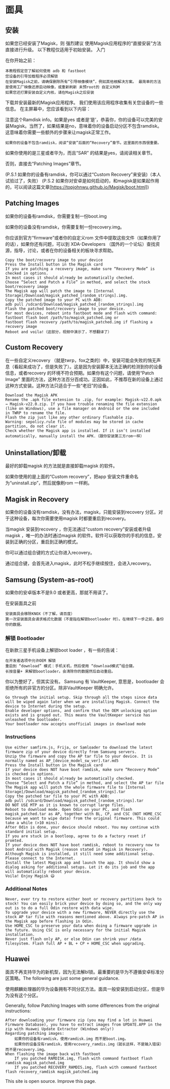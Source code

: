 # 面具

## 安装

如果您已经安装了Magisk，则 强烈建议 使用Magisk应用程序的“直接安装”方法直接进行升级。 以下教程仅适用于初始安装。
入门

在你开始之前：

    本教程假定您了解如何使用 adb 和 fastboot
    您设备的引导加载程序必须解锁
    在安装Magisk之前，请确保删除所有“引导映像模块”，例如其他根解决方案。 最简单的方法是使用工厂映像还原启动映像，或重新刷新 未预root的 自定义ROM
    如果您还打算安装自定义内核，请在Magisk之后安装

下载并安装最新的Magisk应用程序。 我们使用该应用程序收集有关您设备的一些信息。 在主屏幕中，您应该看到以下内容：

注意这个Ramdisk info。如果是yes 或者是‘是’，恭喜你，你的设备可以完美的安装Magisk。当然了，如果结果是no，意味着你的设备启动分区不包含ramdisk。这意味着你需要一些额外的步骤来让magisk正常工作。

    如果你的设备不包含ramdisk，阅读“安装”后面的“Recovery”章节。这里面的东西很重要。

如果你使用的是三星或者华为，而且“SAR” 的结果是yes，请阅读相关章节。

否则，直接去“Patching Images”章节。

(P.S.1 如果你的设备有ramdisk，你可以通过“Custom Recovery”来安装)（本人试验过了，失败）
(P.S.2 如果你对安卓是如何启动的，和magisk是如果起作用的，可以阅读这篇文章[https://topjohnwu.github.io/Magisk/boot.html])

## Patching Images

如果你的设备有ramdisk，你需要复制一份boot.img

如果你的设备没有ramdisk，你需要复制一份recovery.img。

你应该到官方“firmware”或者你的自定义rom 文件中提取这些文件（如果你用了的话），如果你还有问题，可以到 XDA-Developers （国外的一个论坛）查找资源，指导，讨论，或者在你的设备相关的板块寻求帮助。

    Copy the boot/recovery image to your device
    Press the Install button in the Magisk card
    If you are patching a recovery image, make sure “Recovery Mode” is checked in options.
    In most cases it should already be automatically checked.
    Choose “Select and Patch a File” in method, and select the stock boot/recovery image
    The Magisk app will patch the image to [Internal Storage]/Download/magisk_patched_[random_strings].img.
    Copy the patched image to your PC with ADB:
    adb pull /sdcard/Download/magisk_patched_[random_strings].img
    Flash the patched boot/recovery image to your device.
    For most devices, reboot into fastboot mode and flash with command:
    fastboot flash boot /path/to/magisk_patched.img or
    fastboot flash recovery /path/to/magisk_patched.img if flashing a recovery image
    Reboot and voila!（这部分，视频中演示了，不想翻译了）

## Custom Recovery

在一些自定义recovery （就是twrp，fox之类的）中，安装可能会失败的悄无声息（看起来成功了，但是失败了）。这是因为安装脚本无法正确的检测到你的设备信息，或者recovery 的环境不符合预期。如果你有这个问题，请使用“Patch Image” 里面的方法，这种方法百分百成功。正因如此，不推荐在新的设备上通过这种方式安装。这种方法只适合于一些“老旧”的设备。

    Download the Magisk APK
    Rename the .apk file extension to .zip, for example: Magisk-v22.0.apk → Magisk-v22.0.zip. If you have trouble renaming the file extension (like on Windows), use a file manager on Android or the one included in TWRP to rename the file.
    Flash the zip just like any other ordinary flashable zip.
    Warning: sepolicy.rule file of modules may be stored in cache partition, do not clear it.
    Check whether the Magisk app is installed. If it isn’t installed automatically, manually install the APK.（跟你安装第三方rom一样）

## Uninstallation/卸载

最好的卸载magisk 的方法就是直接卸载magisk 的软件。

如果你使用的是上面的“Custom recovery”，把app 安装文件重命名为“uninstall.zip”，然后就像刷rom 一样刷。

## Magisk in Recovery

如果你的设备没有ramdisk，没有办法，magisk，只能安装到recovery 分区。对于这种设备，每次你需要使用magisk 时都要重启到recovery。

当magisk 安装到recovery ，你无法通过“custom  recovery”安装或者升级magisk ，唯一的办法时通过magisk 的软件。软件可以获取你的手机的信息，安装到正确的分区，重启到正确的模式。

你可以通过组合键的方式让你进入recovery。

通过组合键，会首先进入magisk，此时不松手继续按住，会进入recovery。

## Samsung (System-as-root)

如果你的安卓版本不是9.0 或者更高，那就不用读了。

在安装面具之前

    安装面具会移除KNOX（不了解，请百度）
    第一次安装面具会请求格式化数据（不是指在解锁bootloader 时）。在继续下一步之前，备份你的数据。

### 解锁 Bootloader

在新款三星手机设备上解锁boot loader ，有一些的告诫：

    在开发者选项中允许OEM 解锁
    重启到 “download” 模式：手机关机，然后使用 “download模式”组合键。
    长按音量+ 来解锁bootloader。会清除你的数据然后自动重启。

你以为整好了，但其实没有。 Samsung 有 VaultKeeper, 意思是，bootloader 会拒绝所有的非官方的分区。除非VaultKeeper 明确允许。

    Go through the initial setup. Skip through all the steps since data will be wiped again later when we are installing Magisk. Connect the device to Internet during the setup.
    Enable developer options, and confirm that the OEM unlocking option exists and is grayed out. This means the VaultKeeper service has unleashed the bootloader.
    Your bootloader now accepts unofficial images in download mode

### Instructions

    Use either samfirm.js, Frija, or Samloader to download the latest firmware zip of your device directly from Samsung servers.
    Unzip the firmware and copy the AP tar file to your device. It is normally named as AP_[device_model_sw_ver].tar.md5
    Press the Install button in the Magisk card
    If your device does NOT have boot ramdisk, make sure “Recovery Mode” is checked in options.
    In most cases it should already be automatically checked.
    Choose “Select and Patch a File” in method, and select the AP tar file
    The Magisk app will patch the whole firmware file to [Internal Storage]/Download/magisk_patched_[random_strings].tar
    Copy the patched tar file to your PC with ADB:
    adb pull /sdcard/Download/magisk_patched_[random_strings].tar
    DO NOT USE MTP as it is known to corrupt large files.
    Reboot to download mode. Open Odin on your PC, and flash magisk_patched.tar as AP, together with BL, CP, and CSC (NOT HOME_CSC because we want to wipe data) from the original firmware. This could take a while (>10 mins).
    After Odin is done, your device should reboot. You may continue with standard initial setup.
    If you are stuck in a bootloop, agree to do a factory reset if promted.
    If your device does NOT have boot ramdisk, reboot to recovery now to boot Android with Magisk (reason stated in Magisk in Recovery).
    Although Magisk is installed, it still need some additional setup. Please connect to the Internet.
    Install the latest Magisk app and launch the app. It should show a dialog asking for additional setups. Let it do its job and the app will automatically reboot your device.
    Voila! Enjoy Magisk 😃

### Additional Notes

    Never, ever try to restore either boot or recovery partitions back to stock! You can easily brick your device by doing so, and the only way out is to do a full Odin restore with data wipe.
    To upgrade your device with a new firmware, NEVER directly use the stock AP tar file with reasons mentioned above. Always pre-patch AP in the Magisk app before flashing in Odin.
    Use HOME_CSC to preserve your data when doing a firmware upgrade in the future. Using CSC is only necessary for the initial Magisk installation.
    Never just flash only AP, or else Odin can shrink your /data filesystem. Flash full AP + BL + CP + HOME_CSC when upgrading.

## Huawei

面具不再支持华为的新机型，因为无法解bl锁。最重要的是华为不遵循安卓标准分区策略。The following are just some general guidance.

使用麒麟处理器的华为设备拥有不同分区方法。面具一般安装到启动分区，但是华为没有这个分区。

Generally, follow Patching Images with some differences from the original instructions:

    After downloading your firmware zip (you may find a lot in Huawei Firmware Database), you have to extract images from UPDATE.APP in the zip with Huawei Update Extractor (Windows only!)
    Regarding patching images:
        如果你的设备有ramdisk，使用ramdisk.img 而不是boot.img。
        如果你的设备没有ramdisk，使用recovery_ramdis.img（就长这样，不是输入错误）而不是recovery.img。
    When flashing the image back with fastboot
        If you patched RAMDISK.img, flash with command fastboot flash ramdisk magisk_patched.img
        If you patched RECOVERY_RAMDIS.img, flash with command fastboot flash recovery_ramdisk magisk_patched.img

This site is open source. Improve this page.
